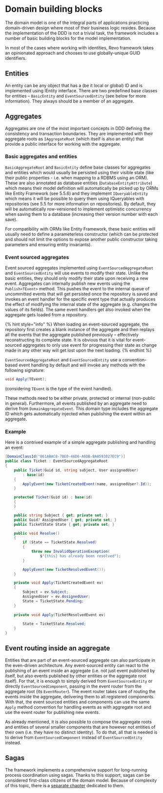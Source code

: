 # Domain building blocks

The domain model is one of the integral parts of applications practicing domain-driven design where most of their business logic resides. Because the implementation of the DDD is not a trivial task, the framework includes a number of basic building blocks for the model implementation.

In most of the cases where working with identities, Revo framework takes an opinionated approach and chooses to use globally-unique GUID identifiers.

## Entities

An entity can be any object that has a \(be it local or global\) ID and is implemented using IEntity interface. There are two predefined base classes for entities – `BasicEntity` and `EventSourcedEntity` \(see below for more information\). They always should be a member of an aggregate.

## Aggregates

Aggregates are one of the most important concepts in DDD defining the consistency and transaction boundaries. They are implemented with their aggregate roots as `IAggregateRoot` \(which itself is also an entity\) that provide a public interface for working with the aggregate.

### Basic aggregates and entities

`BasicAggregateRoot` and `BasicEntity` define base classes for aggregates and entities which would usually be persisted using their visible state \(like their public properties - i.e. when mapping to a RDBMS using an ORM\). These are also annotated as database entities \(`DatabaseEntityAttribute`\) which means their model definition will automatically be picked up by ORMs like Entity Framework \(see 5.5.6\) and they implement `IQueryableEntity` which means it will be possible to query them using IQueryables with repositories \(see 5.5 for more information on repositories\). By default, they will be automatically row-versioned to implement optimistic concurrency when saving them to a database \(increasing their version number with each save\).

For compatibility with ORMs like Entity Framework, these basic entities will usually need to define a parameterless constructor \(which can be protected and should not limit the options to expose another public constructor taking parameters and ensuring entity invariants\).

### Event sourced aggregates

Event sourced aggregates implemented using `EventSourcedAggregateRoot` and `EventSourcedEntity` will use events to modify their state. Unlike the basic entities, they should only modify their state upon receiving a new event. Aggregates can internally publish new events using the `Publish<TEvent>` method. This pushes the event to the internal queue of uncommitted events that will get persisted once the repository is saved and invokes an event handler for the specific event type that actually produces the effect of modifying the internal state of the aggregate \(e.g. changes the values of its fields\). The same event handlers get also invoked when the aggregate gets loaded from a repository.

{% hint style="info" %}
When loading an event-sourced aggregate, the repository first creates a blank instance of the aggregate and then replays all the events that the aggregate published previously – effectively reconstructing its complete state. It is obvious that it is vital for event-sourced aggregates to only use event for progressing their state as change made in any other way will get lost upon the next loading.
{% endhint %}

`EventSourcedAggregateRoot` and `EventSourcedEntity` use a convention-based event handling by default and will invoke any methods with the following signature:

```csharp
void Apply(TEvent);
```

\(considering `TEvent` is the type of the event handled\).

These methods need to be either private, protected or internal \(non-public in general\). Furthermore, all events published by an aggregate need to derive from `DomainAggregateEvent`. This domain type includes the aggregate ID which gets automatically injected when publishing the event within an aggregate.

### Example

Here is a contrived example of a simple aggregate publishing and handling an event:

```csharp
[DomainClassId("061ABAC8-7BE0-46D6-A6DB-BA8593027EC9")]
public class Ticket : EventSourcedAggregateRoot
{
    public Ticket(Guid id, string subject, User assignedUser)
        : base(id)
    {
        ApplyEvent(new TicketCreatedEvent(name, assignedUser?.Id));
    }

    protected Ticket(Guid id) : base(id)
    {
    }

    public string Subject { get; private set; }
    public Guid? AssignedUser { get; private set; }
    public TicketState State { get; private set; }

    public void Resolve()
    {
        if (State == TicketState.Resolved)
        {
            throw new InvalidOperationException(
                $"{this} has already been resolved");
        }

        ApplyEvent(new TicketResolvedEvent());
    }

    private void Apply(TicketCreatedEvent ev)
    {
        Subject = ev.Subject;
        AssignedUser = ev.AssignedUser;
        State = TicketState.Pending;
    }
    
    private void Apply(TicketResolvedEvent ev)
    
        State = TicketState.Resolved;
    }
}
```

## Event routing inside an aggregate

Entities that are part of an event-sourced aggregate can also participate in the even-driven architecture. Any event-sourced entity can react to the publishing of an event inside an aggregate \(i.e. not just event published by itself, but also events published by other entities or the aggregate root itself\). For that, it is enough to simply derived from `EventSourcedEntity` or directly `EventSourcedComponent`, passing in the event router from the aggregate root \(its `EventRouter`\). The event router takes care of routing the events inside the aggregate, delivering them to all registered components. With that, the event sourced entities and components can use the same `Apply` method convention for handling events as with aggregate root and use the event router for publishing new events. 

As already mentioned, it is also possible to compose the aggregate roots and entities of several smaller components that are however not entities of their own \(i.e. they have no distinct identity\). To do that, all that is needed is to derive from `EventSourcedComponent` instead of `EventSourcedEntity` instead.

## Sagas

The framework implements a comprehensive support for long-running process coordination using sagas. Thanks to this support, sagas can be considered first-class citizens of the domain model. Because of complexity of this topic, there is a [separate chapter](sagas.md) dedicated to them.

